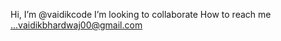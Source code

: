  Hi, I’m @vaidikcode 
 I’m looking to collaborate
 How to reach me ...vaidikbhardwaj00@gmail.com


<!---
vaidikcode/vaidikcode is a ✨ special ✨ repository because its `README.md` (this file) appears on your GitHub profile.
You can click the Preview link to take a look at your changes.
--->
